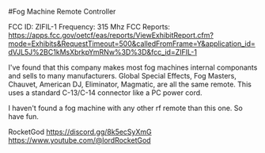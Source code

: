 #Fog Machine Remote Controller

FCC ID:         ZIFIL-1 
Frequency:      315 Mhz 
FCC Reports:    https://apps.fcc.gov/oetcf/eas/reports/ViewExhibitReport.cfm?mode=Exhibits&RequestTimeout=500&calledFromFrame=Y&application_id=dVJL5J%2BC1kMsXbrkpYmRNw%3D%3D&fcc_id=ZIFIL-1

I've found that this company makes most fog machines internal componants and sells to many manufacturers. 
Global Special Effects, Fog Masters, Chauvet, American DJ, Eliminator, Magmatic, are all the same remote.
This uses a standard C-13/C-14 connector like a PC power cord.

I haven't found a fog machine with any other rf remote than this one. So have fun.

RocketGod
https://discord.gg/8k5ecSyXmG
https://www.youtube.com/@lordRocketGod